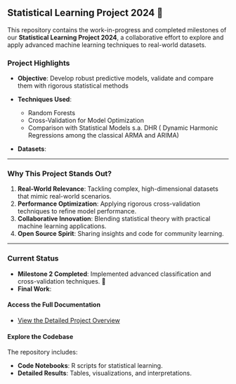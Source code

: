 ## Statistical Learning Project 2024 🚀

This repository contains the work-in-progress and completed milestones of our **Statistical Learning Project 2024**, a collaborative effort to explore and apply advanced machine learning techniques to real-world datasets. 

### Project Highlights

- **Objective**: Develop robust predictive models, validate and compare them with rigorous statistical methods
- **Techniques Used**:
  - Random Forests
  - Cross-Validation for Model Optimization
  - Comparison with Statistical Models s.a. DHR ( Dynamic Harmonic Regressions among the classical ARMA and ARIMA)

- **Datasets**:
---

### Why This Project Stands Out?

1. **Real-World Relevance**: Tackling complex, high-dimensional datasets that mimic real-world scenarios.
2. **Performance Optimization**: Applying rigorous cross-validation techniques to refine model performance.
3. **Collaborative Innovation**: Blending statistical theory with practical machine learning applications.
4. **Open Source Spirit**: Sharing insights and code for community learning.

---

### Current Status

- **Milestone 2 Completed**: Implemented advanced classification and cross-validation techniques. 🎯
- **Final Work**: 

#### Access the Full Documentation
- [View the Detailed Project Overview](SL2024---2nd-milestone.html)

#### Explore the Codebase
The repository includes:
- **Code Notebooks**: R scripts for statistical learning.
- **Detailed Results**: Tables, visualizations, and interpretations.
